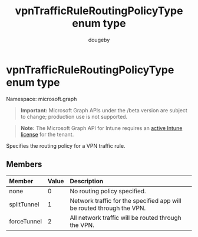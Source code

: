﻿---
title: "vpnTrafficRuleRoutingPolicyType enum type"
description: "Specifies the routing policy for a VPN traffic rule."
author: "dougeby"
localization_priority: Normal
ms.prod: "intune"
doc_type: enumPageType
---

# vpnTrafficRuleRoutingPolicyType enum type

Namespace: microsoft.graph

> **Important:** Microsoft Graph APIs under the /beta version are subject to change; production use is not supported.

> **Note:** The Microsoft Graph API for Intune requires an [active Intune license](https://go.microsoft.com/fwlink/?linkid=839381) for the tenant.

Specifies the routing policy for a VPN traffic rule.

## Members

| Member      | Value | Description                                                           |
| :---------- | :---- | :-------------------------------------------------------------------- |
| none        | 0     | No routing policy specified.                                          |
| splitTunnel | 1     | Network traffic for the specified app will be routed through the VPN. |
| forceTunnel | 2     | All network traffic will be routed through the VPN.                   |
